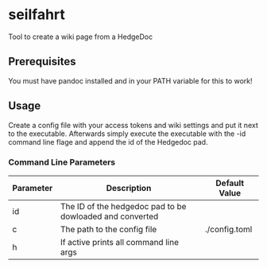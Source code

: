 # seilfahrt

Tool to create a wiki page from a HedgeDoc

## Prerequisites

You must have pandoc installed and in your PATH variable for this to work!

## Usage

Create a config file with your access tokens and wiki settings and put it next to the executable.
Afterwards simply execute the executable with the -id command line flage and append the id of the Hedgedoc pad.

### Command Line Parameters

| Parameter | Description                                              | Default Value |
|-----------|----------------------------------------------------------|---------------|
| id        | The ID of the hedgedoc pad to be dowloaded and converted |               |
| c         | The path to the config file                              | ./config.toml |
| h         | If active prints all command line args                   |               |
